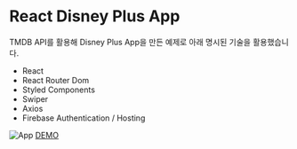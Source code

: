 # React Disney Plus App

TMDB API를 활용해 Disney Plus App을 만든 예제로 아래 명시된 기술을 활용했습니다.

- React
- React Router Dom
- Styled Components
- Swiper
- Axios
- Firebase Authentication / Hosting

![App](https://raw.githubusercontent.com/eegyuhong/react-disney-plus/main/_assets/screenshot.png)
[DEMO](https://react-disney-plus-113f9.web.app/)